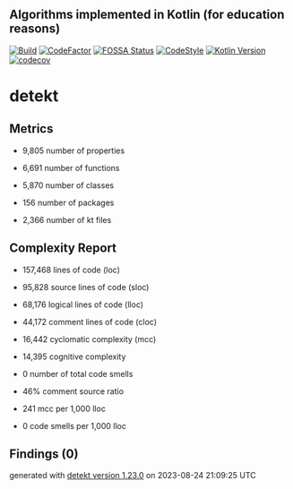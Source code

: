 ## Algorithms implemented in Kotlin (for education reasons)

[![Build](https://github.com/ashtanko/kotlab/actions/workflows/ci.yml/badge.svg)](https://github.com/ashtanko/kotlab/actions/workflows/ci.yml)
[![CodeFactor](https://www.codefactor.io/repository/github/ashtanko/kotlab/badge?s=1290c19502114b2413b119de774f8c596d0e4953)](https://www.codefactor.io/repository/github/ashtanko/kotlab)
[![FOSSA Status](https://app.fossa.com/api/projects/git%2Bgithub.com%2Fashtanko%2Falgorithms-in-depth.svg?type=shield)](https://app.fossa.com/projects/git%2Bgithub.com%2Fashtanko%2Falgorithms-in-depth?ref=badge_shield)
[![CodeStyle](https://img.shields.io/badge/code%20style-%E2%9D%A4-FF4081.svg)](https://ktlint.github.io/)
[![Kotlin Version](https://img.shields.io/badge/kotlin-1.8.20-blue.svg)](http://kotlinlang.org/)
[![codecov](https://codecov.io/gh/ashtanko/kotlab/branch/main/graph/badge.svg?token=JEU9EIJMHA)](https://codecov.io/gh/ashtanko/kotlab)
# detekt

## Metrics

* 9,805 number of properties

* 6,691 number of functions

* 5,870 number of classes

* 156 number of packages

* 2,366 number of kt files

## Complexity Report

* 157,468 lines of code (loc)

* 95,828 source lines of code (sloc)

* 68,176 logical lines of code (lloc)

* 44,172 comment lines of code (cloc)

* 16,442 cyclomatic complexity (mcc)

* 14,395 cognitive complexity

* 0 number of total code smells

* 46% comment source ratio

* 241 mcc per 1,000 lloc

* 0 code smells per 1,000 lloc

## Findings (0)

generated with [detekt version 1.23.0](https://detekt.dev/) on 2023-08-24 21:09:25 UTC
